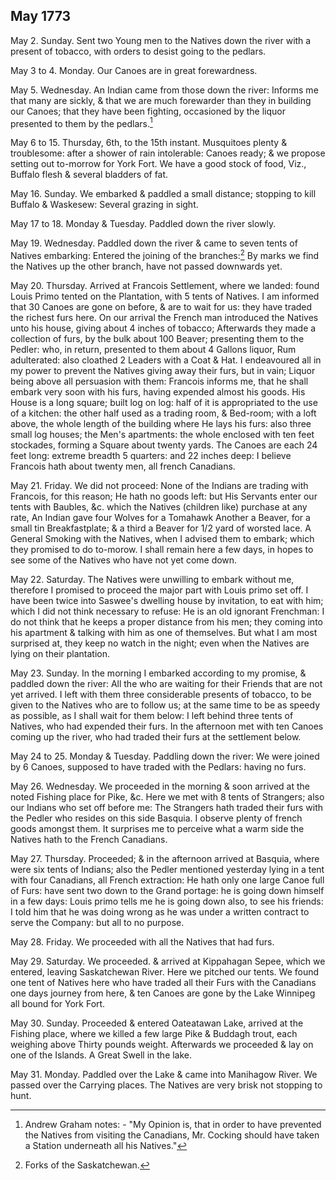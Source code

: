 ## May 1773

May 2. Sunday. Sent two Young men to the Natives down the river with a present of tobacco, with orders to desist going to the pedlars.

May 3 to 4. Monday. Our Canoes are in great forewardness.

May 5. Wednesday. An Indian came from those down the river: Informs me that many are sickly, & that we are much forewarder than they in building our Canoes; that they have been fighting, occasioned by the liquor presented to them by the pedlars.[^may-1773-1]

[^may-1773-1]: Andrew Graham notes: - "My Opinion is, that in order to have prevented the Natives from visiting the Canadians, Mr. Cocking should have taken a Station underneath all his Natives."

May 6 to 15. Thursday, 6th, to the 15th instant. Musquitoes plenty & troublesome: after a shower of rain intolerable: Canoes ready; & we propose setting out to-morrow for York Fort. We have a good stock of food, Viz., Buffalo flesh & several bladders of fat.

May 16. Sunday. We embarked & paddled a small distance; stopping to kill Buffalo & Waskesew: Several grazing in sight.

May 17 to 18. Monday & Tuesday. Paddled down the river slowly.

May 19. Wednesday. Paddled down the river & came to seven tents of Natives embarking: Entered the joining of the branches:[^may-1773-2] By marks we find the Natives up the other branch, have not passed downwards yet.

[^may-1773-2]: Forks of the Saskatchewan.

May 20. Thursday. Arrived at Francois Settlement, where we landed: found Louis Primo tented on the Plantation, with 5 tents of Natives. I am informed that 30 Canoes are gone on before, & are to wait for us: they have traded the richest furs here. On our arrival the French man introduced the Natives unto his house, giving about 4 inches of tobacco; Afterwards they made a collection of furs, by the bulk about 100 Beaver; presenting them to the Pedler: who, in return, presented to them about 4 Gallons liquor, Rum adulterated: also cloathed 2 Leaders with a Coat & Hat. I endeavoured all in my power to prevent the Natives giving away their furs, but in vain; Liquor being above all persuasion with them: Francois informs me, that he shall embark very soon with his furs, having expended almost his goods. His House is a long square; built log on log: half of it is appropriated to the use of a kitchen: the other half used as a trading room, & Bed-room; with a loft above, the whole length of the building where He lays his furs: also three small log houses; the Men's apartments: the whole enclosed with ten feet stockades, forming a Square about twenty yards. The Canoes are each 24 feet long: extreme breadth 5 quarters: and 22 inches deep: I believe Francois hath about twenty men, all french Canadians.

May 21. Friday. We did not proceed: None of the Indians are trading with Francois, for this reason; He hath no goods left: but His Servants enter our tents with Baubles, &c. which the Natives (children like) purchase at any rate, An Indian gave four Wolves for a Tomahawk Another a Beaver, for a small tin Breakfastplate; & a third a Beaver for 1/2 yard of worsted lace. A General Smoking with the Natives, when I advised them to embark; which they promised to do to-morow. I shall remain here a few days, in hopes to see some of the Natives who have not yet come down.

May 22. Saturday. The Natives were unwilling to embark without me, therefore I promised to proceed the major part with Louis primo set off. I have been twice into Saswee's dwelling house by invitation, to eat with him; which I did not think necessary to refuse: He is an old ignorant Frenchman: I do not think that he keeps a proper distance from his men; they coming into his apartment & talking with him as one of themselves. But what I am most surprised at, they keep no watch in the night; even when the Natives are lying on their plantation.

May 23. Sunday. In the morning I embarked according to my promise, & paddled down the river: All the who are waiting for their Friends that are not yet arrived. I left with them three considerable presents of tobacco, to be given to the Natives who are to follow us; at the same time to be as speedy as possible, as I shall wait for them below: I left behind three tents of Natives, who had expended their furs. In the afternoon met with ten Canoes coming up the river, who had traded their furs at the settlement below.

May 24 to 25. Monday & Tuesday. Paddling down the river: We were joined by 6 Canoes, supposed to have traded with the Pedlars: having no furs.

May 26. Wednesday. We proceeded in the morning & soon arrived at the noted Fishing place for Pike, &c. Here we met with 8 tents of Strangers; also our Indians who set off before me: The Strangers hath traded their furs with the Pedler who resides on this side Basquia. I observe plenty of french goods amongst them. It surprises me to perceive what a warm side the Natives hath to the French Canadians.

May 27. Thursday. Proceeded; & in the afternoon arrived at Basquia, where were six tents of Indians; also the Pedler mentioned yesterday lying in a tent with four Canadians, all French extraction: He hath only one large Canoe full of Furs: have sent two down to the Grand portage: he is going down himself in a few days: Louis primo tells me he is going down also, to see his friends: I told him that he was doing wrong as he was under a written contract to serve the Company: but all to no purpose.

May 28. Friday. We proceeded with all the Natives that had furs.

May 29. Saturday. We proceeded. & arrived at Kippahagan Sepee, which we entered, leaving Saskatchewan River. Here we pitched our tents. We found one tent of Natives here who have traded all their Furs with the Canadians one days journey from here, & ten Canoes are gone by the Lake Winnipeg all bound for York Fort.

May 30. Sunday. Proceeded & entered Oateatawan Lake, arrived at the Fishing place, where we killed a few large Pike & Buddagh trout, each weighing above Thirty pounds weight. Afterwards we proceeded & lay on one of the Islands. A Great Swell in the lake.

May 31. Monday. Paddled over the Lake & came into Manihagow River. We passed over the Carrying places. The Natives are very brisk not stopping to hunt.
